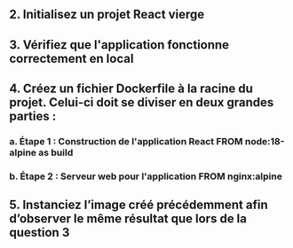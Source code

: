 ## 2. Initialisez un projet React vierge

## 3. Vérifiez que l'application fonctionne correctement en local

## 4. Créez un fichier Dockerfile à la racine du projet. Celui-ci doit se diviser en deux grandes parties :

### a. Étape 1 : Construction de l'application React FROM node:18-alpine as build

### b. Étape 2 : Serveur web pour l'application FROM nginx:alpine

## 5. Instanciez l’image créé précédemment afin d’observer le même résultat que lors de la question 3